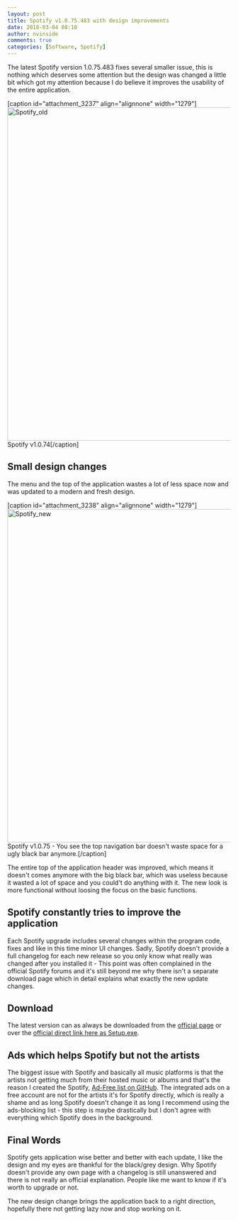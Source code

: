 ```yaml
---
layout: post
title: Spotify v1.0.75.483 with design improvements
date: 2018-03-04 08:10
author: nvinside
comments: true
categories: [Software, Spotify]
---
```

The latest Spotify version 1.0.75.483 fixes several smaller issue, this is nothing which deserves some attention but the design was changed a little bit which got my attention because I do believe it improves the usability of the entire application.

[caption id="attachment_3237" align="alignnone" width="1279"]<img class="alignnone size-full wp-image-3237" src="https://chefkochblog.files.wordpress.com/2018/03/spotify_old.png" alt="Spotify_old" width="1279" height="750" /> Spotify v1.0.74[/caption]

<!--more-->

<h2>Small design changes</h2>

The menu and the top of the application wastes a lot of less space now and was updated to a modern and fresh design.

[caption id="attachment_3238" align="alignnone" width="1279"]<img class="alignnone size-full wp-image-3238" src="https://chefkochblog.files.wordpress.com/2018/03/spotify_new.png" alt="Spotify_new" width="1279" height="750" /> Spotify v1.0.75 - You see the top navigation bar doesn't waste space for a ugly black bar anymore.[/caption]

The entire top of the application header was improved, which means it doesn't comes anymore with the big black bar, which was useless because it wasted a lot of space and you could't do anything with it. The new look is more functional without loosing the focus on the basic functions.

<h2>Spotify constantly tries to improve the application</h2>

Each Spotify upgrade includes several changes within the program code, fixes and like in this time minor UI changes. Sadly, Spotify doesn't provide a full changelog for each new release so you only know what really was changed after you installed it - This point was often complained in the official Spotify forums and it's still beyond me why there isn't a separate download page which in detail explains what exactly the new update changes.

<h2>Download</h2>

The latest version can as always be downloaded from the <a href="https://www.spotify.com/" target="_blank" rel="noopener">official page</a> or over the <a href="https://download.scdn.co/SpotifyFullSetup.exe" target="_blank" rel="noopener">official direct link here as Setup.exe</a>.

<h2>Ads which helps Spotify but not the artists</h2>

The biggest issue with Spotify and basically all music platforms is that the artists not getting much from their hosted music or albums and that's the reason I created the Spotify, <a href="https://github.com/CHEF-KOCH/Spotify-Ad-free" target="_blank" rel="noopener">Ad-Free list on GitHub</a>. The integrated ads on a free account are not for the artists it's for Spotify directly, which is really a shame and as long Spotify doesn't change it as long I recommend using the ads-blocking list - this step is maybe drastically but I don't agree with everything which Spotify does in the background.

<h2>Final Words</h2>

Spotify gets application wise better and better with each update, I like the design and my eyes are thankful for the black/grey design. Why Spotify doesn't provide any own page with a changelog is still unanswered and there is not really an official explanation. People like me want to know if it's worth to upgrade or not.

The new design change brings the application back to a right direction, hopefully there not getting lazy now and stop working on it.
